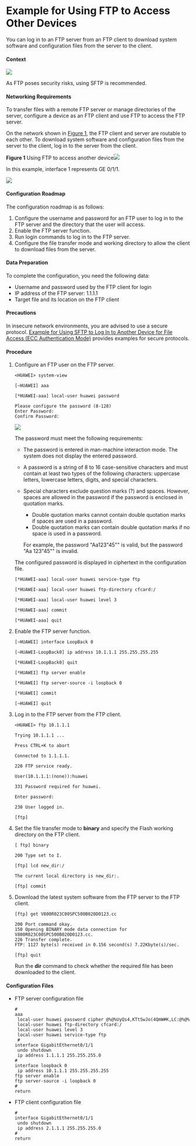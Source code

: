 Example for Using FTP to Access Other Devices
=============================================

You can log in to an FTP server from an FTP client to download system software and configuration files from the server to the client.

#### Context

![](../../../../public_sys-resources/note_3.0-en-us.png) 

As FTP poses security risks, using SFTP is recommended.



#### Networking Requirements

To transfer files with a remote FTP server or manage directories of the server, configure a device as an FTP client and use FTP to access the FTP server.

On the network shown in [Figure 1](#EN-US_TASK_0000002055415252__en-us_task_0172360139_fig_dc_vrp_basic_cfg_011201), the FTP client and server are routable to each other. To download system software and configuration files from the server to the client, log in to the server from the client.

**Figure 1** Using FTP to access another device![](../../../../public_sys-resources/note_3.0-en-us.png) 

In this example, interface 1 represents GE 0/1/1.


  
![](images/fig_dc_vrp_basic_cfg_011201.png)

#### Configuration Roadmap

The configuration roadmap is as follows:

1. Configure the username and password for an FTP user to log in to the FTP server and the directory that the user will access.
2. Enable the FTP server function.
3. Run login commands to log in to the FTP server.
4. Configure the file transfer mode and working directory to allow the client to download files from the server.

#### Data Preparation

To complete the configuration, you need the following data:

* Username and password used by the FTP client for login
* IP address of the FTP server: 1.1.1.1
* Target file and its location on the FTP client

#### Precautions

In insecure network environments, you are advised to use a secure protocol. [Example for Using SFTP to Log In to Another Device for File Access (ECC Authentication Mode)](dc_vrp_basic_cfg_0121_2.html#EN-US_TASK_0000002091495641) provides examples for secure protocols.


#### Procedure

1. Configure an FTP user on the FTP server.
   
   
   ```
   <HUAWEI> system-view
   ```
   ```
   [~HUAWEI] aaa
   ```
   ```
   [*HUAWEI-aaa] local-user huawei password
   ```
   ```
   Please configure the password (8-128)
   Enter Password:
   Confirm Password:
   ```
   ![](../../../../public_sys-resources/note_3.0-en-us.png) 
   
   The password must meet the following requirements:
   
   * The password is entered in man-machine interaction mode. The system does not display the entered password.
   * A password is a string of 8 to 16 case-sensitive characters and must contain at least two types of the following characters: uppercase letters, lowercase letters, digits, and special characters.
   * Special characters exclude question marks (?) and spaces. However, spaces are allowed in the password if the password is enclosed in quotation marks.
     + Double quotation marks cannot contain double quotation marks if spaces are used in a password.
     + Double quotation marks can contain double quotation marks if no space is used in a password.
     
     For example, the password "Aa123"45"" is valid, but the password "Aa 123"45"" is invalid.
   
   The configured password is displayed in ciphertext in the configuration file.
   
   ```
   [*HUAWEI-aaa] local-user huawei service-type ftp
   ```
   ```
   [*HUAWEI-aaa] local-user huawei ftp-directory cfcard:/
   ```
   ```
   [*HUAWEI-aaa] local-user huawei level 3
   ```
   ```
   [*HUAWEI-aaa] commit
   ```
   ```
   [*HUAWEI-aaa] quit
   ```
2. Enable the FTP server function.
   
   
   ```
   [~HUAWEI] interface LoopBack 0
   ```
   ```
   [~HUAWEI-LoopBack0] ip address 10.1.1.1 255.255.255.255
   ```
   ```
   [*HUAWEI-LoopBack0] quit
   ```
   ```
   [*HUAWEI] ftp server enable
   ```
   ```
   [*HUAWEI] ftp server-source -i loopback 0
   ```
   ```
   [*HUAWEI] commit
   ```
   ```
   [~HUAWEI] quit
   ```
3. Log in to the FTP server from the FTP client.
   
   
   ```
   <HUAWEI> ftp 10.1.1.1
   ```
   ```
   Trying 10.1.1.1 ...
   ```
   ```
   Press CTRL+K to abort
   ```
   ```
   Connected to 1.1.1.1.
   ```
   ```
   220 FTP service ready.
   ```
   ```
   User(10.1.1.1:(none)):huawei
   ```
   ```
   331 Password required for huawei.
   ```
   ```
   Enter password:
   ```
   ```
   230 User logged in.  
   ```
   ```
   [ftp]
   ```
4. Set the file transfer mode to **binary** and specify the Flash working directory on the FTP client.
   
   
   ```
   [ ftp] binary
   ```
   ```
   200 Type set to I.
   ```
   ```
   [ftp] lcd new_dir:/
   ```
   ```
   The current local directory is new_dir:.
   ```
   ```
   [ftp] commit
   ```
5. Download the latest system software from the FTP server to the FTP client.
   
   
   ```
   [ftp] get V800R023C00SPC500B020D0123.cc
   ```
   ```
   200 Port command okay.
   150 Opening BINARY mode data connection for V800R023C00SPC500B020D0123.cc.
   226 Transfer complete.
   FTP: 1127 byte(s) received in 0.156 second(s) 7.22Kbyte(s)/sec.
   ```
   ```
   [ftp] quit
   ```
   
   Run the **dir** command to check whether the required file has been downloaded to the client.

#### Configuration Files

* FTP server configuration file
  
  ```
  #
  aaa
   local-user huawei password cipher @%@%UyQs4,KTtSwJo(4QmW#K,LC:@%@%
   local-user huawei ftp-directory cfcard:/
   local-user huawei level 3
   local-user huawei service-type ftp
   #
  interface GigabitEthernet0/1/1
   undo shutdown
   ip address 1.1.1.1 255.255.255.0
  #
  interface loopback 0
   ip address 10.1.1.1 255.255.255.255
  ftp server enable
  ftp server-source -i loopback 0
  #
  return
  ```
* FTP client configuration file
  
  ```
  #
  interface GigabitEthernet0/1/1
   undo shutdown
   ip address 2.1.1.1 255.255.255.0
  #
  return
  ```